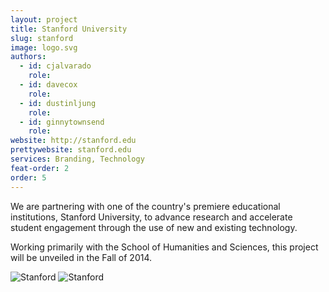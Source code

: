 ```yaml
---
layout: project
title: Stanford University
slug: stanford
image: logo.svg 
authors:
  - id: cjalvarado
    role: 
  - id: davecox
    role: 
  - id: dustinljung
    role: 
  - id: ginnytownsend
    role: 
website: http://stanford.edu
prettywebsite: stanford.edu
services: Branding, Technology
feat-order: 2
order: 5
---
```


We are partnering with one of the country's premiere educational institutions, Stanford University, to advance research and accelerate student engagement through the use of new and existing technology. 

Working primarily with the School of Humanities and Sciences, this project will be unveiled in the Fall of 2014.

![Stanford](/images/client-assets/{{page.slug}}/01.png)
![Stanford](/images/client-assets/{{page.slug}}/02.jpg)